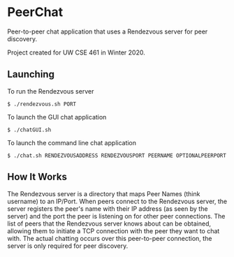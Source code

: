 # PeerChat
Peer-to-peer chat application that uses a Rendezvous server for peer discovery.

Project created for UW CSE 461 in Winter 2020.

## Launching
To run the Rendezvous server
```
$ ./rendezvous.sh PORT
```
To launch the GUI chat application
```
$ ./chatGUI.sh
```
To launch the command line chat application
```
$ ./chat.sh RENDEZVOUSADDRESS RENDEZVOUSPORT PEERNAME OPTIONALPEERPORT
```

## How It Works
The Rendezvous server is a directory that maps Peer Names (think username) to an IP/Port.
When peers connect to the Rendezvous server, the server registers the peer's name with their
IP address (as seen by the server) and the port the peer is listening on for other peer connections.
The list of peers that the Rendezvous server knows about can be obtained, allowing them
to initiate a TCP connection with the peer they want to chat with. The actual chatting occurs
over this peer-to-peer connection, the server is only required for peer discovery.
